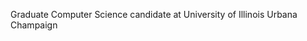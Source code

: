 Graduate Computer Science candidate at University of Illinois Urbana Champaign
<!---
calebs524/calebs524 is a ✨ special ✨ repository because its `README.md` (this file) appears on your GitHub profile.
You can click the Preview link to take a look at your changes.
--->
